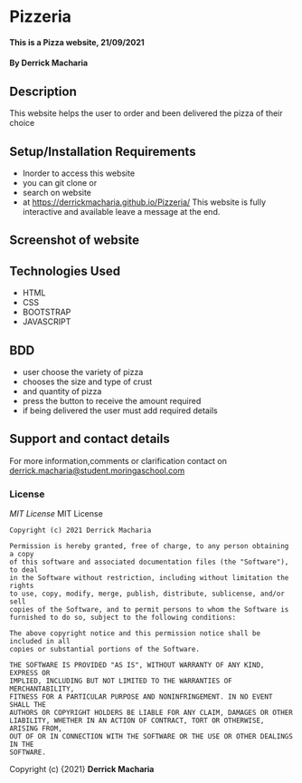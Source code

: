 # Pizzeria
#### This is a Pizza website, 21/09/2021
#### By **Derrick Macharia**
## Description
This website helps the user to order and been delivered the pizza of their choice 
## Setup/Installation Requirements
* Inorder to access this website
* you can git clone or
* search on website
* at https://derrickmacharia.github.io/Pizzeria/
This website is fully interactive and available leave a message at the end.
## Screenshot of website


## Technologies Used
* HTML
* CSS
* BOOTSTRAP
* JAVASCRIPT
## BDD  
* user choose the variety of pizza
* chooses the size and type of crust
* and quantity of pizza
* press the button to receive the amount required
* if being delivered the user must add required details 
## Support and contact details
For more information,comments or clarification contact on derrick.macharia@student.moringaschool.com
### License
*MIT License*
MIT License

    Copyright (c) 2021 Derrick Macharia
    
    Permission is hereby granted, free of charge, to any person obtaining a copy
    of this software and associated documentation files (the "Software"), to deal
    in the Software without restriction, including without limitation the rights
    to use, copy, modify, merge, publish, distribute, sublicense, and/or sell
    copies of the Software, and to permit persons to whom the Software is
    furnished to do so, subject to the following conditions:
    
    The above copyright notice and this permission notice shall be included in all
    copies or substantial portions of the Software.
    
    THE SOFTWARE IS PROVIDED "AS IS", WITHOUT WARRANTY OF ANY KIND, EXPRESS OR
    IMPLIED, INCLUDING BUT NOT LIMITED TO THE WARRANTIES OF MERCHANTABILITY,
    FITNESS FOR A PARTICULAR PURPOSE AND NONINFRINGEMENT. IN NO EVENT SHALL THE
    AUTHORS OR COPYRIGHT HOLDERS BE LIABLE FOR ANY CLAIM, DAMAGES OR OTHER
    LIABILITY, WHETHER IN AN ACTION OF CONTRACT, TORT OR OTHERWISE, ARISING FROM,
    OUT OF OR IN CONNECTION WITH THE SOFTWARE OR THE USE OR OTHER DEALINGS IN THE
    SOFTWARE.

Copyright (c) {2021} **Derrick Macharia**
